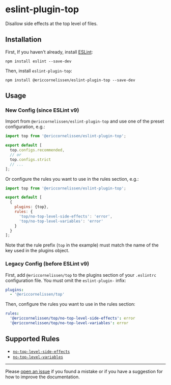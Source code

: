<!-- SPDX-License-Identifier: CC-BY-4.0 -->

# eslint-plugin-top

Disallow side effects at the top level of files.

## Installation

First, If you haven't already, install [ESLint]:

```shell
npm install eslint --save-dev
```

Then, install `eslint-plugin-top`:

```shell
npm install @ericcornelissen/eslint-plugin-top --save-dev
```

## Usage

### New Config (since ESLint v9)

Import from `@ericcornelissen/eslint-plugin-top` and use one of the preset
configuration, e.g.:

```javascript
import top from '@ericcornelissen/eslint-plugin-top';

export default [
  top.configs.recommended,
  // or
  top.configs.strict
  // ...
];
```

Or configure the rules you want to use in the rules section, e.g.:

```javascript
import top from '@ericcornelissen/eslint-plugin-top';

export default [
  {
    plugins: {top},
    rules: {
      'top/no-top-level-side-effects': 'error',
      'top/no-top-level-variables': 'error'
    }
  }
];
```

Note that the rule prefix (`top` in the example) must match the name of the key
used in the plugins object.

### Legacy Config (before ESLint v9)

First, add `@ericcornelissen/top` to the plugins section of your `.eslintrc`
configuration file. You must omit the `eslint-plugin-` infix:

```yml
plugins:
  - '@ericcornelissen/top'
```

Then, configure the rules you want to use in the rules section:

```yml
rules:
  '@ericcornelissen/top/no-top-level-side-effects': error
  '@ericcornelissen/top/no-top-level-variables': error
```

## Supported Rules

- [`no-top-level-side-effects`]
- [`no-top-level-variables`]

---

Please [open an issue] if you found a mistake or if you have a suggestion for
how to improve the documentation.

[eslint]: https://eslint.org/
[open an issue]: https://github.com/ericcornelissen/eslint-plugin-top/issues/new?labels=documentation&template=documentation.md
[`no-top-level-side-effects`]: docs/rules/no-top-level-side-effects.md
[`no-top-level-variables`]: docs/rules/no-top-level-variables.md
